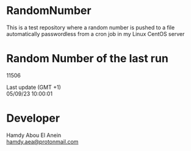 # RandomNumber    
This is a test repository where a random number is pushed to a file automatically passwordless from a cron job in my Linux CentOS server    
# Random Number of the last run   
11506
      
Last update (GMT +1)    
05/09/23 10:00:01
# Developer    
Hamdy Abou El Anein   
hamdy.aea@protonmail.com
